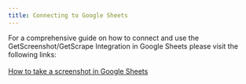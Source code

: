 ```yaml
---
title: Connecting to Google Sheets
---
```


For a comprehensive guide on how to connect and use the GetScreenshot/GetScrape Integration in Google Sheets please visit the following links:
<br><br>
[How to take a screenshot in Google Sheets](https://blog.rasterwise.com/how-to-take-a-screenshot-on-google-sheets/)
